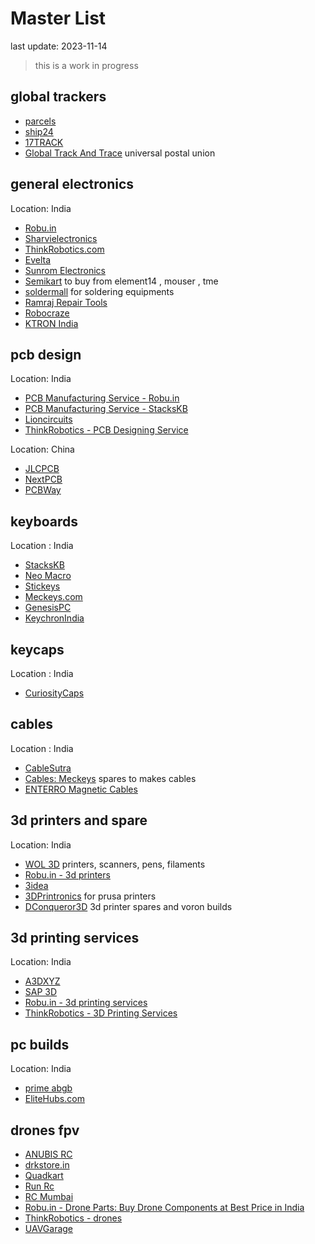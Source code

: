 # Master List 
last update: 2023-11-14
> this is a work in progress

## global trackers
- [parcels](https://parcelsapp.com/en/)
- [ship24](https://www.ship24.com/)
- [17TRACK](https://www.17track.net/en)
- [Global Track And Trace](https://globaltracktrace.ptc.post/gtt.web/) universal postal union

## general electronics 
Location: India

- [Robu.in](https://robu.in/)  
- [Sharvielectronics](https://sharvielectronics.com/)  
- [ThinkRobotics.com](https://thinkrobotics.com/)  
- [Evelta](https://evelta.com/)  
- [Sunrom Electronics](https://www.sunrom.com/)  
- [Semikart](https://www.semikart.com/)  to buy from element14 , mouser , tme
- [soldermall](https://www.soldermall.com/)  for soldering equipments
- [Ramraj Repair Tools](https://ramrajrepairtools.com/)
- [Robocraze](https://robocraze.com/)  
- [KTRON India](https://www.ktron.in/)  

## pcb design 
Location: India

- [PCB Manufacturing Service - Robu.in](https://robu.in/product/online-pcb-manufacturing-service/) 
- [PCB Manufacturing Service - StacksKB](https://stackskb.com/pcb-manufacturing-service/) 
- [Lioncircuits](https://www.lioncircuits.com/)  
- [ThinkRobotics - PCB Designing Service](https://thinkrobotics.com/pages/pcb)  

Location: China
- [JLCPCB](https://jlcpcb.com/)  
- [NextPCB](https://www.nextpcb.com/)  
- [PCBWay](https://www.pcbway.com/about.html)

## keyboards 
Location : India

- [StacksKB](https://stackskb.com/)  
- [Neo Macro](https://neomacro.in/)  
- [Stickeys](https://stickeys.in/) 
- [Meckeys.com](https://www.meckeys.com/)  
- [GenesisPC](https://www.genesispc.in/)  
- [KeychronIndia](https://keychron.in/)

## keycaps 
Location : India
- [CuriosityCaps](https://curiositycaps.in/)  

## cables 
Location : India
- [CableSutra](https://cablesutra.shop/)
- [Cables: Meckeys](https://www.meckeys.com/category/accessories/cables/?filter_stock_status=instock)  spares to makes cables
- [ENTERRO Magnetic Cables](https://enterro.in/collections/frontpage)  

## 3d printers and spare 
Location: India

- [WOL 3D](https://worldoflilliputs.com/products/)  printers, scanners, pens, filaments
- [Robu.in - 3d printers](https://robu.in/product-category/3d-printer-parts/full-3d-printer-kit/)  
- [3idea](https://www.3idea.in/)
- [3DPrintronics](https://www.3dprintronics.com/)  for prusa printers
- [DConqueror3D](https://dc3d.in/)  3d printer spares and voron builds

## 3d printing services 
Location: India

- [A3DXYZ](https://a3dxyz.com/)  
- [SAP 3D](https://sap3d.com/)  
- [Robu.in - 3d printing services](https://robu.in/product-category/3d-printer-parts/3d-printing-service/)
- [ThinkRobotics - 3D Printing Services](https://thinkrobotics.com/pages/3d-printing-services)  

## pc builds 
Location: India

- [prime abgb](https://www.primeabgb.com/)  
- [EliteHubs.com](https://elitehubs.com/)

## drones fpv
- [ANUBIS RC](https://anubisrc.com/)  
- [drkstore.in](https://www.drkstore.in/)  
- [Quadkart](https://www.quadkart.in/)
- [Run Rc](https://runrc.in/)    
- [RC Mumbai](https://rcmumbai.com/)  
- [Robu.in - Drone Parts: Buy Drone Components at Best Price in India](https://robu.in/product-category/drone-parts/)  
- [ThinkRobotics - drones](https://thinkrobotics.com/collections/buy-drones-and-drone-accessories-online)  
- [UAVGarage](https://uavgarage.com/)  

